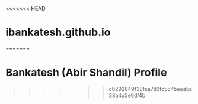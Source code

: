 <<<<<<< HEAD
# ibankatesh.github.io  
=======
# Bankatesh (Abir Shandil) Profile
>>>>>>> c0292849f38fea7d6fc554beea5a38a4d5e6df4b
